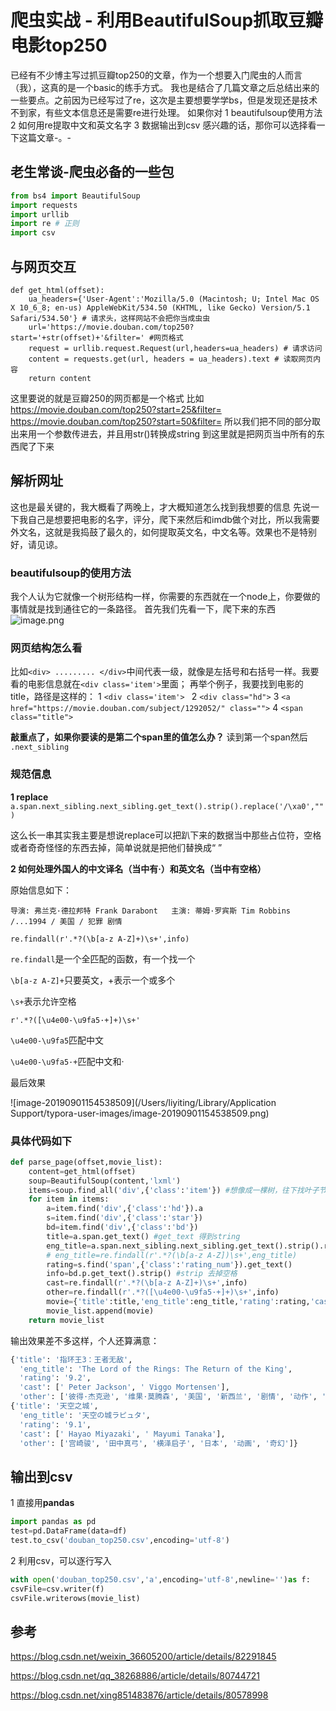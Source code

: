 # 爬虫实战 - 利用BeautifulSoup抓取豆瓣电影top250

已经有不少博主写过抓豆瓣top250的文章，作为一个想要入门爬虫的人而言（我），这真的是一个basic的练手方式。
我也是结合了几篇文章之后总结出来的一些要点。之前因为已经写过了re，这次是主要想要学学bs，但是发现还是技术不到家，有些文本信息还是需要re进行处理。
如果你对
1 beautifulsoup使用方法
2 如何用re提取中文和英文名字
3 数据输出到csv
感兴趣的话，那你可以选择看一下这篇文章-。-

## 老生常谈-爬虫必备的一些包

~~~python
from bs4 import BeautifulSoup
import requests
import urllib
import re # 正则
import csv
~~~

## 与网页交互

~~~
def get_html(offset):
    ua_headers={'User-Agent':'Mozilla/5.0 (Macintosh; U; Intel Mac OS X 10_6_8; en-us) AppleWebKit/534.50 (KHTML, like Gecko) Version/5.1 Safari/534.50'} # 请求头，这样网站不会把你当成虫虫
    url='https://movie.douban.com/top250?start='+str(offset)+'&filter=' #网页格式
    request = urllib.request.Request(url,headers=ua_headers) # 请求访问
    content = requests.get(url, headers = ua_headers).text # 读取网页内容
    return content
~~~
这里要说的就是豆瓣250的网页都是一个格式
比如
https://movie.douban.com/top250?start=25&filter=
https://movie.douban.com/top250?start=50&filter=
所以我们把不同的部分取出来用一个参数传进去，并且用str()转换成string
到这里就是把网页当中所有的东西爬了下来

## 解析网址

这也是最关键的，我大概看了两晚上，才大概知道怎么找到我想要的信息
先说一下我自己是想要把电影的名字，评分，爬下来然后和imdb做个对比，所以我需要外文名，这就是我捣鼓了最久的，如何提取英文名，中文名等。效果也不是特别好，请见谅。

###  beautifulsoup的使用方法

我个人认为它就像一个树形结构一样，你需要的东西就在一个node上，你要做的事情就是找到通往它的一条路径。
首先我们先看一下，爬下来的东西
![image.png](https://upload-images.jianshu.io/upload_images/19398691-2791495368f3168d.png?imageMogr2/auto-orient/strip%7CimageView2/2/w/1240)
### 网页结构怎么看
比如`<div> ......... </div>`中间代表一级，就像是左括号和右括号一样。我要看的电影信息就在`<div class='item'>`里面；
再举个例子，我要找到电影的title，路径是这样的：
1 `<div class='item'> `
2 `<div class="hd">`
3 `<a href="https://movie.douban.com/subject/1292052/" class="">`
4 `<span class="title">`

**敲重点了，如果你要读的是第二个span里的值怎么办？**
读到第一个span然后 `.next_sibling`

### 规范信息
**1 replace**
`a.span.next_sibling.next_sibling.get_text().strip().replace('/\xa0',"")`

这么长一串其实我主要是想说replace可以把趴下来的数据当中那些占位符，空格或者奇奇怪怪的东西去掉，简单说就是把他们替换成“ ”

**2 如何处理外国人的中文译名（当中有·）和英文名（当中有空格）**

原始信息如下：

```
导演: 弗兰克·德拉邦特 Frank Darabont   主演: 蒂姆·罗宾斯 Tim Robbins /...1994 / 美国 / 犯罪 剧情
```

`re.findall(r'.*?(\b[a-z A-Z]+)\s+',info)`

`re.findall`是一个全匹配的函数，有一个找一个

`\b[a-z A-Z]+`只要英文，+表示一个或多个

`\s+`表示允许空格

`r'.*?([\u4e00-\u9fa5·+]+)\s+'` 

`\u4e00-\u9fa5`匹配中文

`\u4e00-\u9fa5·+`匹配中文和·

最后效果

![image-20190901154538509](/Users/liyiting/Library/Application Support/typora-user-images/image-20190901154538509.png)




### 具体代码如下
```python
def parse_page(offset,movie_list):
    content=get_html(offset)
    soup=BeautifulSoup(content,'lxml')
    items=soup.find_all('div',{'class':'item'}) #想像成一棵树，往下找叶子节点
    for item in items:
        a=item.find('div',{'class':'hd'}).a
        s=item.find('div',{'class':'star'})
        bd=item.find('div',{'class':'bd'})
        title=a.span.get_text() #get_text 得到string
        eng_title=a.span.next_sibling.next_sibling.get_text().strip().replace('/\xa0',"")
        # eng_title=re.findall(r'.*?(\b[a-z A-Z])\s+',eng_title)
        rating=s.find('span',{'class':'rating_num'}).get_text()
        info=bd.p.get_text().strip() #strip 去掉空格
        cast=re.findall(r'.*?(\b[a-z A-Z]+)\s+',info)
        other=re.findall(r'.*?([\u4e00-\u9fa5·+]+)\s+',info)
        movie={'title':title,'eng_title':eng_title,'rating':rating,'cast':cast,'other':other}
        movie_list.append(movie)
    return movie_list
```
输出效果差不多这样，个人还算满意：
~~~python
{'title': '指环王3：王者无敌',
  'eng_title': 'The Lord of the Rings: The Return of the King',
  'rating': '9.2',
  'cast': [' Peter Jackson', ' Viggo Mortensen'],
  'other': ['彼得·杰克逊', '维果·莫腾森', '美国', '新西兰', '剧情', '动作', '奇幻']},
{'title': '天空之城',
  'eng_title': '天空の城ラピュタ',
  'rating': '9.1',
  'cast': [' Hayao Miyazaki', ' Mayumi Tanaka'],
  'other': ['宫崎骏', '田中真弓', '横泽启子', '日本', '动画', '奇幻']}
~~~

## 输出到csv

1 直接用**pandas**

~~~python
import pandas as pd
test=pd.DataFrame(data=df)
test.to_csv('douban_top250.csv',encoding='utf-8')
~~~

2 利用csv，可以逐行写入

~~~python
with open('douban_top250.csv','a',encoding='utf-8',newline='')as f:
csvFile=csv.writer(f)
csvFile.writerows(movie_list)
~~~



## 参考

https://blog.csdn.net/weixin_36605200/article/details/82291845

https://blog.csdn.net/qq_38268886/article/details/80744721

https://blog.csdn.net/xing851483876/article/details/80578998

